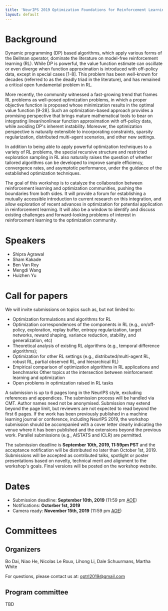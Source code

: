 ```yaml
---
title: 'NeurIPS 2019 Optimization Foundations for Reinforcement Learning Workshop'
layout: default
---
```


<style>thead { display: none; }</style>

# Background

Dynamic programming (DP) based algorithms, which apply various forms of the Bellman operator, dominate the literature on model-free reinforcement learning (RL). While DP is powerful, the value function estimate can oscillate or even diverge when function approximation is introduced with off-policy data, except in special cases [1-8]. This problem has been well-known for decades (referred to as the deadly triad in the literature), and has remained a critical open fundamental problem in RL.

More recently, the community witnessed a fast-growing trend that frames RL problems as well-posed optimization problems, in which a proper objective function is proposed whose minimization results in the optimal value function [9-28]. Such an optimization-based approach provides a promising perspective that brings mature mathematical tools to bear on integrating linear/nonlinear function approximation with off-policy data, while avoiding DP's inherent instability. Moreover, the optimization perspective is naturally extensible to incorporating constraints, sparsity regularization, distributed multi-agent scenarios, and other new settings.

In addition to being able to apply powerful optimization techniques to a variety of RL problems, the special recursive structure and restricted exploration sampling in RL also naturally raises the question of whether tailored algorithms can be developed to improve sample efficiency, convergence rates, and asymptotic performance, under the guidance of the established optimization techniques.

The goal of this workshop is to catalyze the collaboration between reinforcement learning and optimization communities, pushing the boundaries from both sides. It will provide a forum for establishing a mutually accessible introduction to current research on this integration, and allow exploration of recent advances in optimization for potential application in reinforcement learning. It will also be a window to identify and discuss existing challenges and forward-looking problems of interest in reinforcement learning to the optimization community. 


# Speakers


- Shipra Agrawal
- Sham Kakade
- Ben Van Roy
- Mengdi Wang
- Huizhen Yu

# Call for papers

We will invite submissions on topics such as, but not limited to: 

- Optimization formulations and algorithms for RL
- Optimization correspondences of the components in RL (e.g., on/off-policy, exploration, replay buffer, entropy regularization, target networks, reward shaping, variance reduction, stability, and generalization, etc)
- Theoretical analysis of existing RL algorithms (e.g., temporal difference algorithms);
- Optimization for other RL settings (e.g., distributed/multi-agent RL, robust RL, partial observed RL, and hierarchical RL)
- Empirical comparison of optimization algorithms in RL applications and benchmarks
Other topics at the intersection between reinforcement learning and optimization
- Open problems in optimization raised in RL tasks


A submission is up to 6 pages long in the NeurIPS style, excluding references and appendices. The submission process will be handled via CMT. Author names need not be anonymised. Submission may extend beyond the page limit, but reviewers are not expected to read beyond the first 6 pages. If the work has been previously published in a machine learning journal or conference, including NeurIPS 2019, the workshop submission should be accompanied with a cover letter clearly indicating the venue where it has been published and the extensions beyond the previous work. Parallel submissions (e.g., AISTATS and ICLR) are permitted.

The submission deadline is **September 10th, 2019, 11:59pm PST** and the acceptance notification will be distributed no later than October 1st, 2019. Submissions will be accepted as contributed talks, spotlight or poster presentations based on novelty, technical merit and alignment to the workshop's goals. Final versions will be posted on the workshop website. 


# Dates

- Submission deadline: **September 10th, 2019** (11:59 pm <a href="https://www.timeanddate.com/time/zones/aoe">AOE</a>) 
- Notifications: **Octorber 1st, 2019** 
- Camera ready: **November 15th, 2019** (11:59 pm <a href="https://www.timeanddate.com/time/zones/aoe">AOE</a>) 
<!-- Workshop: **December 13th 2019** 
 -->


# Committees

## Organizers

<div style="text-align: left;">
Bo Dai, Niao He, Nicolas Le Roux, Lihong Li, Dale Schuurmans, Martha White
</div>

<p style="text-align: left">
For questions, please contact us at:
<a href="mailto:optrl2019@gmail.com">optrl2019@gmail.com</a>
</p>


## Program committee

<div style="text-align: left;">
TBD
</div>